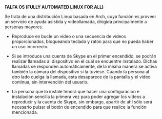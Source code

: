 
**FALFA OS (FULLY AUTOMATED LINUX FOR ALL)**

Se trata de una distribución Linux basada en Arch, cuya función es proveer un servicio de ayuda asistida y videollamada, dirigida principalmente a personas mayores.

- Reproduce en bucle un vídeo o una secuencia de vídeos proporcionados, bloqueando teclado y ratón para que no pueda haber un uso incorrecto.

- Si se introduce una cuenta de Skype en el primer encendido, se podrán realizar llamadas al dispositivo en el cual se encuentre instalado. Dichas llamadas se responden automáticamente, de la misma manera se activa también la cámara del dispositivo si la tuviese. Cuando la persona al otro lado cuelga la llamada, esta desaparece de la pantalla y el vídeo continua, sin intervención del usuario.

- La persona que lo instale tendrá que hacer una configuración e instalación sencilla la primera vez para poder agregar los vídeos a reproducir y la cuenta de Skype, sin embargo, apartir de ahí sólo será necesario pulsar el botón de encendido para que realice la función mencionada.
